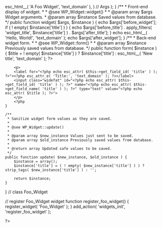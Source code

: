 <?php
/**
 * Adds Foo_Widget widget.
 */
class Foo_Widget extends WP_Widget {

	/**
	 * Register widget with WordPress.
	 */
	function __construct() {
		parent::__construct(
			'foo_widget', // Base ID
			esc_html__( 'Widget Title', 'text_domain' ), // Name
			array( 'description' => esc_html__( 'A Foo Widget', 'text_domain' ), ) // Args
		);
	}

	/**
	 * Front-end display of widget.
	 *
	 * @see WP_Widget::widget()
	 *
	 * @param array $args     Widget arguments.
	 * @param array $instance Saved values from database.
	 */
	public function widget( $args, $instance ) {
		echo $args['before_widget'];
		if ( ! empty( $instance['title'] ) ) {
			echo $args['before_title'] . apply_filters( 'widget_title', $instance['title'] ) . $args['after_title'];
		}
		echo esc_html__( 'Hello, World!', 'text_domain' );
		echo $args['after_widget'];
	}

	/**
	 * Back-end widget form.
	 *
	 * @see WP_Widget::form()
	 *
	 * @param array $instance Previously saved values from database.
	 */
	public function form( $instance ) {
		$title = ! empty( $instance['title'] ) ? $instance['title'] : esc_html__( 'New title', 'text_domain' );
		?>
		<p>
		<label for="<?php echo esc_attr( $this->get_field_id( 'title' ) ); ?>"><?php esc_attr_e( 'Title:', 'text_domain' ); ?></label> 
		<input class="widefat" id="<?php echo esc_attr( $this->get_field_id( 'title' ) ); ?>" name="<?php echo esc_attr( $this->get_field_name( 'title' ) ); ?>" type="text" value="<?php echo esc_attr( $title ); ?>">
		</p>
		<?php 
	}

	/**
	 * Sanitize widget form values as they are saved.
	 *
	 * @see WP_Widget::update()
	 *
	 * @param array $new_instance Values just sent to be saved.
	 * @param array $old_instance Previously saved values from database.
	 *
	 * @return array Updated safe values to be saved.
	 */
	public function update( $new_instance, $old_instance ) {
		$instance = array();
		$instance['title'] = ( ! empty( $new_instance['title'] ) ) ? strip_tags( $new_instance['title'] ) : '';

		return $instance;
	}

} // class Foo_Widget


// register Foo_Widget widget
function register_foo_widget() {
    register_widget( 'Foo_Widget' );
}
add_action( 'widgets_init', 'register_foo_widget' );

?>
